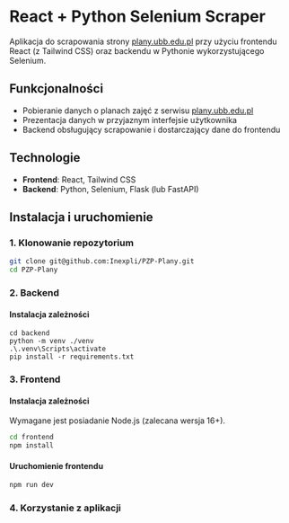 # React + Python Selenium Scraper

Aplikacja do scrapowania strony [plany.ubb.edu.pl](https://plany.ubb.edu.pl) przy użyciu frontendu React (z Tailwind CSS) oraz backendu w Pythonie wykorzystującego Selenium.

## Funkcjonalności
- Pobieranie danych o planach zajęć z serwisu [plany.ubb.edu.pl](https://plany.ubb.edu.pl)
- Prezentacja danych w przyjaznym interfejsie użytkownika
- Backend obsługujący scrapowanie i dostarczający dane do frontendu

## Technologie
- **Frontend**: React, Tailwind CSS
- **Backend**: Python, Selenium, Flask (lub FastAPI)

## Instalacja i uruchomienie
### 1. Klonowanie repozytorium
```sh
git clone git@github.com:Inexpli/PZP-Plany.git
cd PZP-Plany
```

### 2. Backend
#### Instalacja zależności
```
cd backend
python -m venv ./venv
.\.venv\Scripts\activate
pip install -r requirements.txt
``` 
### 3. Frontend
#### Instalacja zależności
Wymagane jest posiadanie Node.js (zalecana wersja 16+).
```sh
cd frontend
npm install
```

#### Uruchomienie frontendu
```sh
npm run dev
```

### 4. Korzystanie z aplikacji
